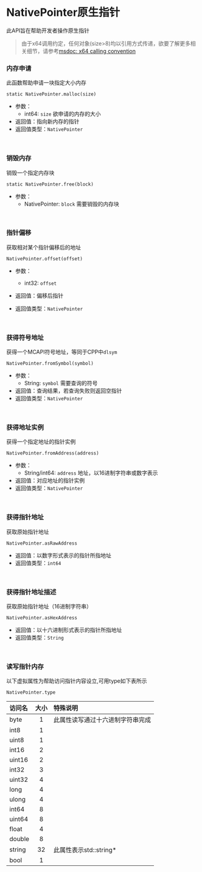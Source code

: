 # NativePointer原生指针

此API旨在帮助开发者操作原生指针

> 由于x64调用约定，任何对象(size>8)均以引用方式传递，欲要了解更多相关细节，请参考[msdoc: x64 calling convention](https://docs.microsoft.com/en-us/cpp/build/x64-calling-convention)

### 内存申请

此函数帮助申请一块指定大小内存

`static NativePointer.malloc(size)`

- 参数：
  - int64: `size`
    欲申请的内存的大小
- 返回值：指向新内存的指针
- 返回值类型：`NativePointer`

<br>

### 销毁内存

销毁一个指定内存块

`static NativePointer.free(block)`

- 参数：
  - NativePointer: `block`
    需要销毁的内存块

<br>

### 指针偏移

获取相对某个指针偏移后的地址

`NativePointer.offset(offset)`

- 参数：
  - int32: `offset`
    
- 返回值：偏移后指针
- 返回值类型：`NativePointer`

<br>

### 获得符号地址

获得一个MCAPI符号地址，等同于CPP中`dlsym`

`NativePointer.fromSymbol(symbol)`

- 参数：
  - String: `symbol`
    需要查询的符号
- 返回值：查询结果，若查询失败则返回空指针
- 返回值类型：`NativePointer`

<br>

### 获得地址实例

获得一个指定地址的指针实例

`NativePointer.fromAddress(address)`

- 参数：
  - String/int64: `address`
    地址，以16进制字符串或数字表示
- 返回值：对应地址的指针实例
- 返回值类型：`NativePointer`

<br>

### 获得指针地址

获取原始指针地址

`NativePointer.asRawAddress`
    
- 返回值：以数字形式表示的指针所指地址
- 返回值类型：`int64`

<br>

### 获得指针地址描述

获取原始指针地址（16进制字符串）

`NativePointer.asHexAddress`
    
- 返回值：以十六进制形式表示的指针所指地址
- 返回值类型：`String`

<br>

### 读写指针内存

以下虚拟属性为帮助访问指针内容设立,可用type如下表所示

`NativePointer.type`

| 访问名 | 大小  | 特殊说明                         |
| :----- | :---: | :------------------------------- |
| byte   |   1   | 此属性读写通过十六进制字符串完成 |
| int8   |   1   |                                  |
| uint8  |   1   |                                  |
| int16  |   2   |                                  |
| uint16 |   2   |                                  |
| int32  |   3   |                                  |
| uint32 |   4   |                                  |
| long   |   4   |                                  |
| ulong  |   4   |                                  |
| int64  |   8   |                                  |
| uint64 |   8   |                                  |
| float  |   4   |                                  |
| double |   8   |                                  |
| string |  32   | 此属性表示std::string*           |
| bool   |   1   |                                  |

<br>
